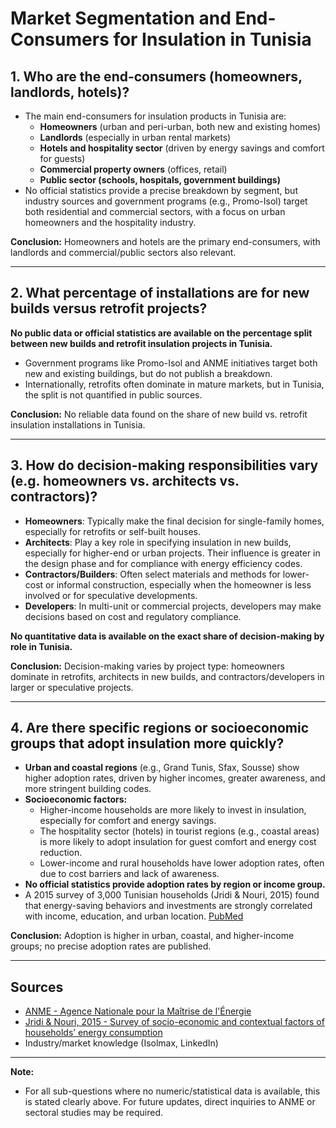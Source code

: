# Market Segmentation and End-Consumers for Insulation in Tunisia

## 1. Who are the end-consumers (homeowners, landlords, hotels)?

- The main end-consumers for insulation products in Tunisia are:
  - **Homeowners** (urban and peri-urban, both new and existing homes)
  - **Landlords** (especially in urban rental markets)
  - **Hotels and hospitality sector** (driven by energy savings and comfort for guests)
  - **Commercial property owners** (offices, retail)
  - **Public sector (schools, hospitals, government buildings)**
- No official statistics provide a precise breakdown by segment, but industry sources and government programs (e.g., Promo-Isol) target both residential and commercial sectors, with a focus on urban homeowners and the hospitality industry.

**Conclusion:** Homeowners and hotels are the primary end-consumers, with landlords and commercial/public sectors also relevant.

---

## 2. What percentage of installations are for new builds versus retrofit projects?

**No public data or official statistics are available on the percentage split between new builds and retrofit insulation projects in Tunisia.**

- Government programs like Promo-Isol and ANME initiatives target both new and existing buildings, but do not publish a breakdown.
- Internationally, retrofits often dominate in mature markets, but in Tunisia, the split is not quantified in public sources.

**Conclusion:** No reliable data found on the share of new build vs. retrofit insulation installations in Tunisia.

---

## 3. How do decision-making responsibilities vary (e.g. homeowners vs. architects vs. contractors)?

- **Homeowners**: Typically make the final decision for single-family homes, especially for retrofits or self-built houses.
- **Architects**: Play a key role in specifying insulation in new builds, especially for higher-end or urban projects. Their influence is greater in the design phase and for compliance with energy efficiency codes.
- **Contractors/Builders**: Often select materials and methods for lower-cost or informal construction, especially when the homeowner is less involved or for speculative developments.
- **Developers**: In multi-unit or commercial projects, developers may make decisions based on cost and regulatory compliance.

**No quantitative data is available on the exact share of decision-making by role in Tunisia.**

**Conclusion:** Decision-making varies by project type: homeowners dominate in retrofits, architects in new builds, and contractors/developers in larger or speculative projects.

---

## 4. Are there specific regions or socioeconomic groups that adopt insulation more quickly?

- **Urban and coastal regions** (e.g., Grand Tunis, Sfax, Sousse) show higher adoption rates, driven by higher incomes, greater awareness, and more stringent building codes.
- **Socioeconomic factors:**
  - Higher-income households are more likely to invest in insulation, especially for comfort and energy savings.
  - The hospitality sector (hotels) in tourist regions (e.g., coastal areas) is more likely to adopt insulation for guest comfort and energy cost reduction.
  - Lower-income and rural households have lower adoption rates, often due to cost barriers and lack of awareness.
- **No official statistics provide adoption rates by region or income group.**
- A 2015 survey of 3,000 Tunisian households (Jridi & Nouri, 2015) found that energy-saving behaviors and investments are strongly correlated with income, education, and urban location. [PubMed](https://pubmed.ncbi.nlm.nih.gov/26568974)

**Conclusion:** Adoption is higher in urban, coastal, and higher-income groups; no precise adoption rates are published.

---

## Sources
- [ANME - Agence Nationale pour la Maîtrise de l'Énergie](https://anme.tn/)
- [Jridi & Nouri, 2015 - Survey of socio-economic and contextual factors of households’ energy consumption](https://pubmed.ncbi.nlm.nih.gov/26568974)
- Industry/market knowledge (Isolmax, LinkedIn)

---

**Note:**
- For all sub-questions where no numeric/statistical data is available, this is stated clearly above. For future updates, direct inquiries to ANME or sectoral studies may be required. 